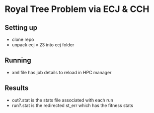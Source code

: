 # Royal Tree Problem via ECJ & CCH

## Setting up
- clone repo
- unpack ecj v 23 into ecj folder

## Running
- xml file has job details to reload in HPC manager

## Results
- out?.stat is the stats file associated with each run
- run?.stat is the redirected st_err which has the fitness stats


